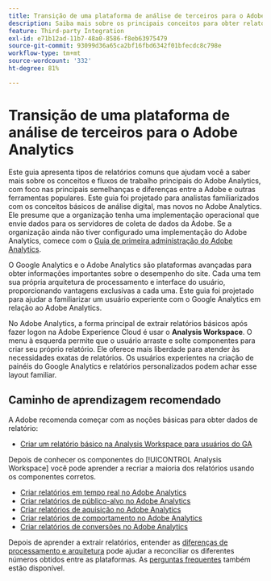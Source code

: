 ```yaml
---
title: Transição de uma plataforma de análise de terceiros para o Adobe Analytics
description: Saiba mais sobre os principais conceitos para obter relatórios, direcionados para usuários familiarizados com outras plataformas, como o Google Analytics.
feature: Third-party Integration
exl-id: e71b12ad-11b7-48a0-8586-f8eb63975479
source-git-commit: 93099d36a65ca2bf16fbd6342f01bfecdc8c798e
workflow-type: tm+mt
source-wordcount: '332'
ht-degree: 81%

---
```


# Transição de uma plataforma de análise de terceiros para o Adobe Analytics

Este guia apresenta tipos de relatórios comuns que ajudam você a saber mais sobre os conceitos e fluxos de trabalho principais do Adobe Analytics, com foco nas principais semelhanças e diferenças entre a Adobe e outras ferramentas populares. Este guia foi projetado para analistas familiarizados com os conceitos básicos de análise digital, mas novos no Adobe Analytics. Ele presume que a organização tenha uma implementação operacional que envie dados para os servidores de coleta de dados da Adobe. Se a organização ainda não tiver configurado uma implementação do Adobe Analytics, comece com o [Guia de primeira administração do Adobe Analytics](/help/admin/admin-console/first-admin-guide.md).

O Google Analytics e o Adobe Analytics são plataformas avançadas para obter informações importantes sobre o desempenho do site. Cada uma tem sua própria arquitetura de processamento e interface do usuário, proporcionando vantagens exclusivas a cada uma. Este guia foi projetado para ajudar a familiarizar um usuário experiente com o Google Analytics em relação ao Adobe Analytics.

No Adobe Analytics, a forma principal de extrair relatórios básicos após fazer logon na Adobe Experience Cloud é usar o **Analysis Workspace**. O menu à esquerda permite que o usuário arraste e solte componentes para criar seu próprio relatório. Ele oferece mais liberdade para atender às necessidades exatas de relatórios. Os usuários experientes na criação de painéis do Google Analytics e relatórios personalizados podem achar esse layout familiar.

## Caminho de aprendizagem recomendado

A Adobe recomenda começar com as noções básicas para obter dados de relatório:

* [Criar um relatório básico na Analysis Workspace para usuários do GA](reports/create-report.md)

Depois de conhecer os componentes do [!UICONTROL Analysis Workspace] você pode aprender a recriar a maioria dos relatórios usando os componentes corretos.

* [Criar relatórios em tempo real no Adobe Analytics](reports/realtime-reports.md)
* [Criar relatórios de público-alvo no Adobe Analytics](reports/audience-reports.md)
* [Criar relatórios de aquisição no Adobe Analytics](reports/acquisition-reports.md)
* [Criar relatórios de comportamento no Adobe Analytics](reports/behavior-reports.md)
* [Criar relatórios de conversões no Adobe Analytics](reports/conversions-reports.md)

Depois de aprender a extrair relatórios, entender as [diferenças de processamento e arquitetura](processing-differences.md) pode ajudar a reconciliar os diferentes números obtidos entre as plataformas. As [perguntas frequentes](faq.md) também estão disponível.
